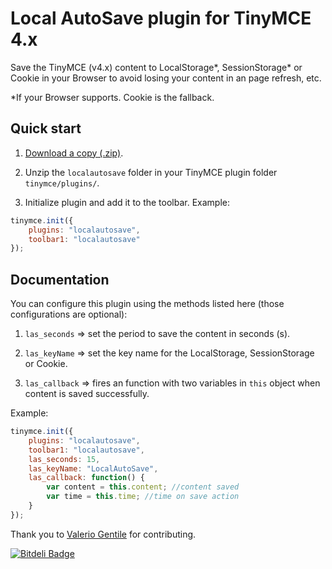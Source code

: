Local AutoSave plugin for TinyMCE 4.x
=============

Save the TinyMCE (v4.x) content to LocalStorage*, SessionStorage* or Cookie in your Browser to avoid losing your content in an page refresh, etc.

*If your Browser supports. Cookie is the fallback.

Quick start
-----------

1. [Download a copy (.zip)](https://github.com/valtlfelipe/TinyMCE-LocalAutoSave/zipball/master).

2. Unzip the `localautosave` folder in your TinyMCE plugin folder `tinymce/plugins/`.

3. Initialize plugin and add it to the toolbar. Example:
```js
tinymce.init({
	plugins: "localautosave",
	toolbar1: "localautosave"
});
```

Documentation
-------

You can configure this plugin using the methods listed here (those configurations are optional):

1. `las_seconds` => set the period to save the content in seconds (s).

2. `las_keyName` => set the key name for the LocalStorage, SessionStorage or Cookie.

3. `las_callback` => fires an function with two variables in `this` object when content is saved successfully.

Example:
```js
tinymce.init({
	plugins: "localautosave",
	toolbar1: "localautosave",
	las_seconds: 15,
	las_keyName: "LocalAutoSave",
	las_callback: function() {
		var content = this.content; //content saved
		var time = this.time; //time on save action
	}
});
```

Thank you to [Valerio Gentile](https://github.com/valgen) for contributing.

[![Bitdeli Badge](https://d2weczhvl823v0.cloudfront.net/valtlfelipe/tinymce-localautosave/trend.png)](https://bitdeli.com/free "Bitdeli Badge")

